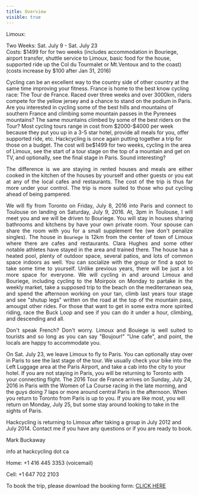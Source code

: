 ---title: Overviewvisible: true---<p style="text-align: left;">
  Limoux:
</p>

<div style="text-align: left;">
  Two Weeks: Sat. July 9 - Sat. July 23
</div>

<div style="text-align: left;">
  Costs: $1499 for for two weeks (includes accommodation in Bouriege, airport transfer, shuttle service to Limoux, basic food for the house, supported ride up the Col du Tourmalet or Mt.Ventoux and to the coast) (costs increase by $100 after Jan 31, 2016)
</div>

<p style="text-align: left;">
  Cycling can be an excellent way to the country side of other country at the same time improving your fitness. France is home to the best know cycling race: The Tour de France. Raced over three weeks and over 3000km, riders compete for the yellow jersey and a chance to stand on the podium in Paris. Are you interested in cycling some of the best hills and mountains of southern France and climbing some mountain passes in the Pyrenees mountains? The same mountains climbed by some of the best riders on the Tour? Most cycling tours range in cost from $2000-$4000 per week because they put you up in a 3-5 star hotel, provide all meals for you, offer supported ride, etc. Hackcycling is once again putting together a trip for those on a budget. The cost will be$1499 for two weeks, cycling in the area of Limoux, see the start of a tour stage on the top of a mountain and get on TV, and optionally, see the final stage in Paris. Sound interesting?
</p>

<p style="text-align: justify;">
  The difference is we are staying in rented houses and meals are either cooked in the kitchen of the houses by yourself and other guests or you eat at any of the local cafes and restaurants. The cost of the trip is thus far more under your control. The trip is more suited to those who put cycling ahead of being pampered.
</p>

<p style="text-align: justify;">
  We will fly from Toronto on Friday, July 8, 2016 into Paris and connect to Toulouse on landing on Saturday, July 9, 2016. At, 3pm in Toulouse, I will meet you and we will be driven to Bouriege. You will stay in houses sharing bathrooms and kitchens by have your own private room. Your spouse can share the room with you for a small supplement fee (we don't penalize singles). The house in <span style="font-size: 12.16px; line-height: 15.808px;">Bouriege</span> is 12km from the center of town of Limoux where there are cafes and restaurants. Clara Hughes and some other notable athletes have stayed in the area and trained there. The house has a heated pool, plenty of outdoor space, several patios, and lots of common space indoors as well. You can socialize with the group or find a spot to take some time to yourself. Unlike previous years, there will be just a lot more space for everyone. We will cycling in and around Limoux and Bouriege, including cycling to the Moirpoix on Monday to partake in the weekly market, take a supposed trip to the beach on the mediterranean sea, and spend the afternoon working on your tan, climb last years tour stage and see "shutup legs" written on the road at the top of the mountain pass, amougst other rides. For those that want to get in some extra more spirited riding, race the Buck Loop and see if you can do it under a hour, climbing, and descending and all.
</p>

<p style="text-align: justify;">
  Don't speak French? Don't worry. Limoux and Bouiege is well suited to tourists and so long as you can say "Boujour!" "Une cafe", and point, the locals are happy to accommodate you.
</p>

<p style="text-align: left;">
  On Sat. July 23, we leave Limoux to fly to Paris. You can optionally stay over in Paris to see the last stage of the tour. We usually check your bike into the Left Luggage area at the Paris Airport, and take a cab into the city to your hotel. If you are not staying in Paris, you will be returning to Toronto with your connecting flight. The 2016 Tour de France arrives on Sunday, July 24, 2016 in Paris with the Women of La Course racing in the late morning, and the guys doing 7 laps or more around central Paris in the afternoon. When you return to Toronto from Paris is up to you. If you are like most, you will return on Monday, July 25, but some stay around looking to take in the sights of Paris.
</p>

<p style="text-align: left;">
  Hackcycling is returning to Limoux after taking a group in July 2012 and July 2014. Contact me if you have any questions or if you are ready to book.
</p>

<p style="text-align: justify;">
  Mark Buckaway
</p>

<p style="text-align: justify;">
  info at hackcycling dot ca
</p>

<p style="text-align: justify;">
  Home: +1 416 445 3353 (voicemail)
</p>

<p style="text-align: justify;">
  Cell: +1 647 702 2103
</p>

<p style="text-align: justify;">
  To book the trip, please download the booking form: <a title="France Booking Form" href="http://hackcycling.ca/images/documents/France2014BookingForm.pdf" target="_blank">CLICK HERE</a>
</p>

<p style="text-align: justify;">
   
</p>

<p style="text-align: justify;">
   
</p>
